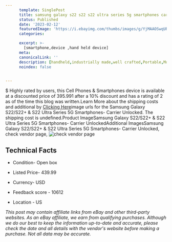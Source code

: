 ```yaml
---
      template: SinglePost
      title: samsung galaxy s22 s22 s22 ultra series 5g smartphones carrier unlocked
      status: Published
      date: '2023-02-12'
      featuredImage: 'https://i.ebayimg.com/thumbs/images/g/YjMAAOSwqURj4ukE/s-l225.jpg'
      categories: 

      excerpt: >-
        [smartphone,device ,hand held device]
      meta:
      canonicalLink: ''
      description: [handheld,industrially made,well crafted,Portable,Mobile,Compact,Convenient,Lightweight,Maneuverable,Man-portable,Miniature,Carriable,Hand-held,Light,Holdable,Transportable,Mobile device,Pocket-sized,On-the-go,Wireless,Cordless,Compact size,Convenient size, smartphone,device ,hand held device]
      noindex: false

        
---
```

$
    Highly rated by users, this Cell Phones & Smartphones device is available at a discounted price of 395.991 after a 10% discount and has a rating of 2 as of the time this blog was written.Learn More about the shipping costs and additional by [Clicking Here](https://www.ebay.com/itm/155398208092?hash=item242e747a5c%3Ag%3AYjMAAOSwqURj4ukE&mkevt=1&mkcid=1&mkrid=711-53200-19255-0&campid=%253CePNCampaignId%253E&customid=%253CreferenceId%253E&toolid=10049)image urls for the Samsung Galaxy S22/S22+ & S22 Ultra Series 5G Smartphones- Carrier Unlocked. The shipping cost is undefined.Product ImageSamsung Galaxy S22/S22+ & S22 Ultra Series 5G Smartphones- Carrier UnlockedAdditional ImagesSamsung Galaxy S22/S22+ & S22 Ultra Series 5G Smartphones- Carrier Unlocked, check vendor page, ![check vendor page](https://origin-galleryplus.ebayimg.com/ws/web/155398208092_2_0_1/225x225.jpg,https://origin-galleryplus.ebayimg.com/ws/web/155398208092_3_0_1/225x225.jpg,https://origin-galleryplus.ebayimg.com/ws/web/155398208092_4_0_1/225x225.jpg,https://origin-galleryplus.ebayimg.com/ws/web/155398208092_5_0_1/225x225.jpg,https://origin-galleryplus.ebayimg.com/ws/web/155398208092_6_0_1/225x225.jpg,https://origin-galleryplus.ebayimg.com/ws/web/155398208092_7_0_1/225x225.jpg,https://origin-galleryplus.ebayimg.com/ws/web/155398208092_8_0_1/225x225.jpg,https://origin-galleryplus.ebayimg.com/ws/web/155398208092_9_0_1/225x225.jpg,https://origin-galleryplus.ebayimg.com/ws/web/155398208092_10_0_1/225x225.jpg,https://origin-galleryplus.ebayimg.com/ws/web/155398208092_11_0_1/225x225.jpg,https://origin-galleryplus.ebayimg.com/ws/web/155398208092_12_0_1/225x225.jpg,https://origin-galleryplus.ebayimg.com/ws/web/155398208092_13_0_1/225x225.jpg,https://origin-galleryplus.ebayimg.com/ws/web/155398208092_14_0_1/225x225.jpg,https://origin-galleryplus.ebayimg.com/ws/web/155398208092_15_0_1/225x225.jpg,https://origin-galleryplus.ebayimg.com/ws/web/155398208092_16_0_1/225x225.jpg)
    
    

 ## Technical Facts 



     
      

 - Condition- Open box 


      

 - Listed Price- 439.99 


      

 - Currency- USD 


      

 - Feedback score - 10612 


      

 - Location - US 


      
      

 *_This post may contain affiliate links from eBay and other third-party websites. As an eBay affiliate, we earn from qualifying purchases. Although we do our best to keep the information up-to-date and accurate, please check the date and all details with the vendor's website before making a purchase. Not all data may be accurate._*



    
    
    
    
    